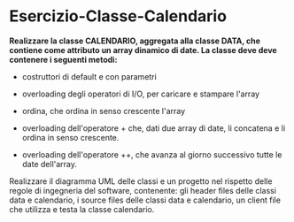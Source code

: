 # Esercizio-Classe-Calendario

**Realizzare la classe CALENDARIO, aggregata alla classe DATA, che contiene come attributo un array dinamico di date. La classe deve deve contenere i seguenti metodi:**

- costruttori di default e con parametri

- overloading degli operatori di I/O, per caricare e stampare l'array

- ordina, che ordina in senso crescente l'array

- overloading dell'operatore + che, dati due array di date, li concatena e li ordina in senso crescente.

- overloading dell'operatore ++, che avanza al giorno successivo tutte le date dell'array.

Realizzare il diagramma UML delle classi e un progetto nel rispetto delle regole di ingegneria del software, contenente: gli header files delle classi data e calendario, i source files delle classi data e calendario, un client file che utilizza e testa la classe calendario.
